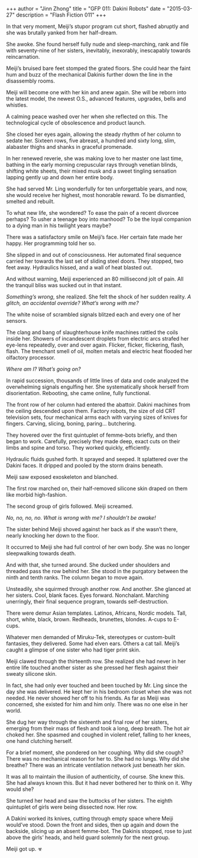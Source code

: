 +++
author = "Jinn Zhong"
title = "GFP 011: Dakini Robots"
date = "2015-03-27"
description = "Flash Fiction 011"
+++

In that very moment, Meiji’s stupor program cut short, flashed abruptly and she was brutally yanked from her half-dream.

She awoke. She found herself fully nude and sleep-marching, rank and file with seventy-nine of her sisters, inevitably, inexorably, inescapably towards reincarnation.

Meiji’s bruised bare feet stomped the grated floors. She could hear the faint hum and buzz of the mechanical Dakinis further down the line in the disassembly rooms. 

Meiji will become one with her kin and anew again. She will be reborn into the latest model, the newest O.S., advanced features, upgrades, bells and whistles. 

A calming peace washed over her when she reflected on this. The technological cycle of obsolescence and product launch.

She closed her eyes again, allowing the steady rhythm of her column to sedate her. Sixteen rows, five abreast, a hundred and sixty long, slim, alabaster thighs and shanks in graceful promenade.

In her renewed reverie, she was making love to her master one last time, bathing in the early morning crepuscular rays through venetian blinds, shifting white sheets, their mixed musk and a sweet tingling sensation lapping gently up and down her entire body.

She had served Mr. Ling wonderfully for ten unforgettable years, and now, she would receive her highest, most honorable reward. To be dismantled, smelted and rebuilt. 

To what new life, she wondered? To ease the pain of a recent divorcee perhaps? To usher a teenage boy into manhood? To be the loyal companion to a dying man in his twilight years maybe?

There was a satisfactory smile on Meiji’s face. Her certain fate made her happy. Her programming told her so.

She slipped in and out of consciousness. Her automated final sequence carried her towards the last set of sliding steel doors. They stopped, two feet away. Hydraulics hissed, and a wall of heat blasted out.

And without warning, Meiji experienced an 80 millisecond jolt of pain. All the tranquil bliss was sucked out in that instant.

_Something’s wrong_, she realized. She felt the shock of her sudden reality. _A glitch, an accidental override? What’s wrong with me?_

The white noise of scrambled signals blitzed each and every one of her sensors.

The clang and bang of slaughterhouse knife machines rattled the coils inside her. Showers of incandescent droplets from electric arcs strafed her eye-lens repeatedly, over and over again. Flicker, flicker, flickering, flash, flash. The trenchant smell of oil, molten metals and electric heat flooded her olfactory processor.

_Where am I? What’s going on?_

In rapid succession, thousands of little lines of data and code analyzed the overwhelming signals engulfing her. She systematically shook herself from disorientation. Rebooting, she came online, fully functional.

The front row of her column had entered the abattoir. Dakini machines from the ceiling descended upon them. Factory robots, the size of old CRT television sets, four mechanical arms each with varying sizes of knives for fingers. Carving, slicing, boning, paring... butchering.

They hovered over the first quintuplet of femme-bots briefly, and then began to work. Carefully, precisely they made deep, exact cuts on their limbs and spine and torso. They worked quickly, efficiently.

Hydraulic fluids gushed forth. It sprayed and seeped. It splattered over the Dakini faces. It dripped and pooled by the storm drains beneath.

Meiji saw exposed exoskeleton and blanched. 

The first row marched on, their half-removed silicone skin draped on them like morbid high-fashion.

The second group of girls followed. Meiji screamed.

_No, no, no, no. What is wrong with me? I shouldn’t be awake!_

The sister behind Meiji shoved against her back as if she wasn’t there, nearly knocking her down to the floor.

It occurred to Meiji she had full control of her own body. She was no longer sleepwalking towards death.

And with that, she turned around. She ducked under shoulders and threaded pass the row behind her. She stood in the purgatory between the ninth and tenth ranks. The column began to move again.

Unsteadily, she squirmed through another row. And another. She glanced at her sisters. Cool, blank faces. Eyes forward. Nonchalant. Marching unerringly, their final sequence program, towards self-destruction.

There were demur Asian templates. Latinos, Africans, Nordic models. Tall, short, white, black, brown. Redheads, brunettes, blondes. A-cups to E-cups.

Whatever men demanded of Miruku-Tek, stereotypes or custom-built fantasies, they delivered. Some had elven ears. Others a cat tail. Meiji’s caught a glimpse of one sister who had tiger print skin.

Meiji clawed through the thirteenth row. She realized she had never in her entire life touched another sister as she pressed her flesh against their sweaty silicone skin. 

In fact, she had only ever touched and been touched by Mr. Ling since the day she was delivered. He kept her in his bedroom closet when she was not needed. He never showed her off to his friends. As far as Meiji was concerned, she existed for him and him only. There was no one else in her world.

She dug her way through the sixteenth and final row of her sisters, emerging from their mass of flesh and took a long, deep breath. The hot air choked her. She spasmed and coughed in violent relief, falling to her knees, one hand clutching herself.

For a brief moment, she pondered on her coughing. Why did she cough? There was no mechanical reason for her to. She had no lungs. Why did she breathe? There was an intricate ventilation network just beneath her skin.

It was all to maintain the illusion of authenticity, of course. She knew this. She had always known this. But it had never bothered her to think on it. Why would she?

She turned her head and saw the buttocks of her sisters. The eighth quintuplet of girls were being dissected now. Her row.

A Dakini worked its knives, cutting through empty space where Meiji would’ve stood. Down the front and sides, then up again and down the backside, slicing up an absent femme-bot. The Dakinis stopped, rose to just above the girls’ heads, and held guard solemnly for the next group.

Meiji got up. ☣
